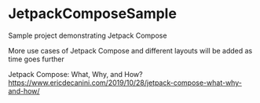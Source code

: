 # JetpackComposeSample
Sample project demonstrating Jetpack Compose

More use cases of Jetpack Compose and different layouts will be added as time goes further

Jetpack Compose: What, Why, and How?
https://www.ericdecanini.com/2019/10/28/jetpack-compose-what-why-and-how/
